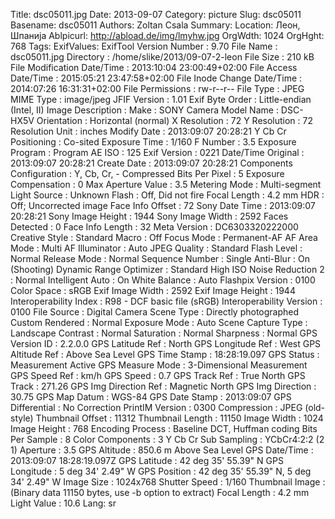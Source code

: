 Title: dsc05011.jpg
Date: 2013-09-07
Category: picture
Slug: dsc05011
Basename: dsc05011
Authors: Zoltan Csala
Summary:
Location: Леон, Шпанија
Ablpicurl: http://abload.de/img/lmyhw.jpg
OrgWdth: 1024
OrgHght: 768
Tags:
ExifValues: ExifTool Version Number : 9.70
            File Name : dsc05011.jpg
            Directory : /home/slike/2013/09-07-2-leon
            File Size : 210 kB
            File Modification Date/Time : 2013:10:04 23:00:49+02:00
            File Access Date/Time : 2015:05:21 23:47:58+02:00
            File Inode Change Date/Time : 2014:07:26 16:31:31+02:00
            File Permissions : rw-r--r--
            File Type : JPEG
            MIME Type : image/jpeg
            JFIF Version : 1.01
            Exif Byte Order : Little-endian (Intel, II)
            Image Description :
            Make : SONY
            Camera Model Name : DSC-HX5V
            Orientation : Horizontal (normal)
            X Resolution : 72
            Y Resolution : 72
            Resolution Unit : inches
            Modify Date : 2013:09:07 20:28:21
            Y Cb Cr Positioning : Co-sited
            Exposure Time : 1/160
            F Number : 3.5
            Exposure Program : Program AE
            ISO : 125
            Exif Version : 0221
            Date/Time Original : 2013:09:07 20:28:21
            Create Date : 2013:09:07 20:28:21
            Components Configuration : Y, Cb, Cr, -
            Compressed Bits Per Pixel : 5
            Exposure Compensation : 0
            Max Aperture Value : 3.5
            Metering Mode : Multi-segment
            Light Source : Unknown
            Flash : Off, Did not fire
            Focal Length : 4.2 mm
            HDR : Off; Uncorrected image
            Face Info Offset : 72
            Sony Date Time : 2013:09:07 20:28:21
            Sony Image Height : 1944
            Sony Image Width : 2592
            Faces Detected : 0
            Face Info Length : 32
            Meta Version : DC6303320222000
            Creative Style : Standard
            Macro : Off
            Focus Mode : Permanent-AF
            AF Area Mode : Multi
            AF Illuminator : Auto
            JPEG Quality : Standard
            Flash Level : Normal
            Release Mode : Normal
            Sequence Number : Single
            Anti-Blur : On (Shooting)
            Dynamic Range Optimizer : Standard
            High ISO Noise Reduction 2 : Normal
            Intelligent Auto : On
            White Balance : Auto
            Flashpix Version : 0100
            Color Space : sRGB
            Exif Image Width : 2592
            Exif Image Height : 1944
            Interoperability Index : R98 - DCF basic file (sRGB)
            Interoperability Version : 0100
            File Source : Digital Camera
            Scene Type : Directly photographed
            Custom Rendered : Normal
            Exposure Mode : Auto
            Scene Capture Type : Landscape
            Contrast : Normal
            Saturation : Normal
            Sharpness : Normal
            GPS Version ID : 2.2.0.0
            GPS Latitude Ref : North
            GPS Longitude Ref : West
            GPS Altitude Ref : Above Sea Level
            GPS Time Stamp : 18:28:19.097
            GPS Status : Measurement Active
            GPS Measure Mode : 3-Dimensional Measurement
            GPS Speed Ref : km/h
            GPS Speed : 0.7
            GPS Track Ref : True North
            GPS Track : 271.26
            GPS Img Direction Ref : Magnetic North
            GPS Img Direction : 30.75
            GPS Map Datum : WGS-84
            GPS Date Stamp : 2013:09:07
            GPS Differential : No Correction
            PrintIM Version : 0300
            Compression : JPEG (old-style)
            Thumbnail Offset : 11312
            Thumbnail Length : 11150
            Image Width : 1024
            Image Height : 768
            Encoding Process : Baseline DCT, Huffman coding
            Bits Per Sample : 8
            Color Components : 3
            Y Cb Cr Sub Sampling : YCbCr4:2:2 (2 1)
            Aperture : 3.5
            GPS Altitude : 850.6 m Above Sea Level
            GPS Date/Time : 2013:09:07 18:28:19.097Z
            GPS Latitude : 42 deg 35' 55.39" N
            GPS Longitude : 5 deg 34' 2.49" W
            GPS Position : 42 deg 35' 55.39" N, 5 deg 34' 2.49" W
            Image Size : 1024x768
            Shutter Speed : 1/160
            Thumbnail Image : (Binary data 11150 bytes, use -b option to extract)
            Focal Length : 4.2 mm
            Light Value : 10.6
Lang: sr

